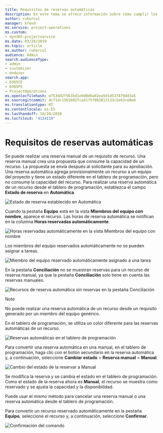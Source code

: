 ```yaml
---
title: Requisitos de reservas automáticas
description: En este tema se ofrece información sobre cómo cumplir los requisitos de reservas automáticas.
author: ruhercul
manager: kfend
ms.service: project-operations
ms.custom:
- dyn365-projectservice
ms.date: 03/28/2019
ms.topic: article
ms.author: ruhercul
audience: Admin
search.audienceType:
- admin
- customizer
- enduser
search.app:
- D365CE
- D365PS
- ProjectOperations
ms.openlocfilehash: e753dd2f5635d1e9d0d6a02ea5d1d537879dd3a5
ms.sourcegitcommit: 4cf1dc1561b92fca4175f0b3813133c5e63ce8e6
ms.translationtype: HT
ms.contentlocale: es-ES
ms.lasthandoff: 10/28/2020
ms.locfileid: "4124119"
---
```

# <a name="soft-book-requirements"></a>Requisitos de reservas automáticas

Se puede realizar una reserva manual de un requisito de recurso. Una reserva manual crea una propuesta que consume la capacidad de un recurso. La propuesta se envía después al solicitante para su aprobación. Una reserva automática agrega provisionalmente un recurso a un equipo del proyecto y tiene un estado diferente en el tablero de programación, pero no consume la capacidad del recurso. Para realizar una reserva automática de un recurso desde el tablero de programación, establezca el campo **Estado de reserva** en **Automática**.

![Estado de reserva establecido en Automática](media/Resource-Management-image77.png)

Cuando la pestaña **Equipo** está en la vista **Miembros del equipo con nombre**, aparece el recurso. Las horas de reserva automática se notifican en la columna **Horas reservadas automáticamente**.

![Horas reservadas automáticamente en la vista Miembros del equipo con nombre](media/Resource-Management-image78.png)

Los miembros del equipo reservados automáticamente no se pueden asignar a tareas.

![Miembro del equipo reservado automáticamente asignado a una tarea](media/Resource-Management-image79.png)

En la pestaña **Conciliación** no se muestran reservas para un recurso de reserva manual, ya que la pestaña **Conciliación** solo tiene en cuenta las reservas manuales.

![Recursos de reserva automática sin reservas en la pestaña Conciliación](media/Resource-Management-image80.png)

> [!NOTE]
> No puede realizar una reserva automática de un recurso desde un requisito generado por un miembro del equipo genérico.

En el tablero de programación, se utiliza un color diferente para las reservas automáticas de un recurso.

![Reservas automáticas en el tablero de programación](media/Resource-Management-image81.png)

Para convertir una reserva automática en una manual, en el tablero de programación, haga clic con el botón secundario en la reserva automática y, a continuación, seleccione **Cambiar estado** \> **Reserva manual** \> **Manual**.

![Cambio del estado de la reservar a Manual](media/Resource-Management-image82.png)

Se modifica la reserva y se cambia el estado en el tablero de programación. Como el estado de la reserva ahora es **Manual**, el recurso se muestra como reservado y se ajusta la capacidad y la disponibilidad.

Puede usar el mismo método para cancelar una reserva manual o una reserva automática desde el tablero de programación.

Para convertir un recurso reservado automáticamente en la pestaña **Equipo**, seleccione el recurso y, a continuación, seleccione **Confirmar**.

![Confirmación del comando](media/Resource-Management-image83.png)
